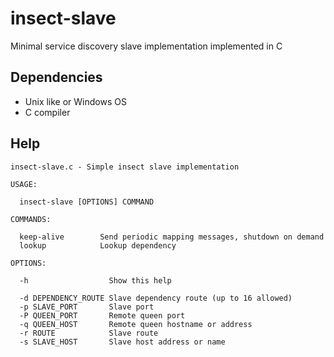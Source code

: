# insect-slave
Minimal service discovery slave implementation implemented in C

## Dependencies
* Unix like or Windows OS
* C compiler

## Help

```
insect-slave.c - Simple insect slave implementation

USAGE:

  insect-slave [OPTIONS] COMMAND

COMMANDS:

  keep-alive        Send periodic mapping messages, shutdown on demand
  lookup            Lookup dependency

OPTIONS:

  -h                  Show this help

  -d DEPENDENCY_ROUTE Slave dependency route (up to 16 allowed)
  -p SLAVE_PORT       Slave port
  -P QUEEN_PORT       Remote queen port
  -q QUEEN_HOST       Remote queen hostname or address
  -r ROUTE            Slave route
  -s SLAVE_HOST       Slave host address or name
```

